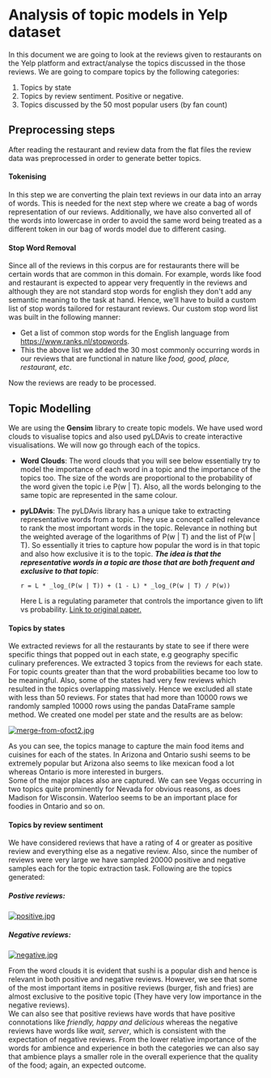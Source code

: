 # Analysis of topic models in Yelp dataset

In this document we are going to look at the reviews given to restaurants on the Yelp platform and extract/analyse the topics discussed in the those reviews. We are going to compare topics by the following categories:
1. Topics by state
2. Topics by review sentiment. Positive or negative.
3. Topics discussed by the 50 most popular users (by fan count)

## Preprocessing steps

After reading the restaurant and review data from the flat files the review data was preprocessed in order to generate better topics.

#### Tokenising

In this step we are converting the plain text reviews in our data into an array of words. This is needed for the next step where we create a bag of words representation of our reviews. Additionally, we have also converted all of the words into lowercase in order to avoid the same word being treated as a different token in our bag of words model due to different casing.

#### Stop Word Removal

Since all of the reviews in this corpus are for restaurants there will be certain words that are common in this domain. For example, words like food and restaurant is expected to appear very frequently in the reviews and although they are not standard stop words for english they don't add any semantic meaning to the task at hand. Hence, we'll have to build a custom list of stop words tailored for restaurant reviews. Our custom stop word list was built in the following manner:

  * Get a list of common stop words for the English language from https://www.ranks.nl/stopwords.
  * This the above list we added the 30 most commonly occurring words in our reviews that are functional in nature like _food, good, place, restaurant, etc_.

Now the reviews are ready to be processed.

## Topic Modelling

We are using the __Gensim__ library to create topic models. We have used word clouds to visualise topics and also used pyLDAvis to create interactive visualisations. We will now go through each of the topics.

* __Word Clouds__: The word clouds that you will see below essentially try to model the importance of each word in a topic and the importance of the topics too. The size of the words are proportional to the probability of the word given the topic i.e P(w | T). Also, all the words belonging to the same topic are represented in the same colour.

* __pyLDAvis__: The pyLDAvis library has a unique take to extracting representative words from a topic. They use a concept called relevance to rank the most important words in the topic. Relevance in nothing but the weighted average of the logarithms of P(w | T) and the list of P(w | T). So essentially it tries to capture how popular the word is in that topic and also how exclusive it is to the topic. ___The idea is that the representative words in a topic are those that are both frequent and exclusive to that topic___:

  ```
  r = L * _log_(P(w | T)) + (1 - L) * _log_(P(w | T) / P(w))
  ```
  Here L is a regulating parameter that controls the importance given to lift vs probability. [Link to original paper.](http://nlp.stanford.edu/events/illvi2014/papersievert-illvi2014.pdf)

#### Topics by states

We extracted reviews for all the restaurants by state to see if there were specific things that popped out in each state, e.g geography specific culinary preferences. We extracted 3 topics from the reviews for each state. For topic counts greater than that the word probabilities became too low to be meaningful. Also, some of the states had very few reviews which resulted in the topics overlapping massively. Hence we excluded all state with less than 50 reviews. For states that had more than 10000 rows we randomly sampled 10000 rows using the pandas DataFrame sample method. We created one model per state and the results are as below:

[![merge-from-ofoct2.jpg](https://i.postimg.cc/J0jJbXVw/merge-from-ofoct2.jpg)](https://postimg.cc/2L8VYVST)

As you can see, the topics manage to capture the main food items and cuisines for each of the states. In Arizona and Ontario sushi seems to be extremely popular but Arizona also seems to like mexican food a lot whereas Ontario is more interested in burgers.   
Some of the major places also are captured. We can see Vegas occurring in two topics quite prominently for Nevada for obvious reasons, as does Madison for Wisconsin. Waterloo seems to be an important place for foodies in Ontario and so on.

#### Topics by review sentiment

We have considered reviews that have a rating of 4 or greater as positive review and everything else as a negative review. Also, since the number of reviews were very large we have sampled 20000 positive and negative samples each for the topic extraction task. Following are the topics generated:

##### Postive reviews:

[![positive.jpg](https://i.postimg.cc/fLbmgjyY/positive.jpg)](https://postimg.cc/yJwDDRFN)

##### Negative reviews:

[![negative.jpg](https://i.postimg.cc/QMmcbn8X/negative.jpg)](https://postimg.cc/1gggRBVT)

From the word clouds it is evident that sushi is a popular dish and hence is relevant in both positive and negative reviews. However, we see that some of the most important items in positive reviews (burger, fish and fries) are almost exclusive to the positive topic (They have very low importance in the negative reviews).  
We can also see that positive reviews have words that have positive connotations like _friendly, happy and delicious_ whereas the negative reviews have words like _wait, server_, which is consistent with the expectation of negative reviews. From the lower relative importance of the words for ambience and experience in both the categories we can also say that ambience plays a smaller role in the overall experience that the quality of the food; again, an expected outcome.

